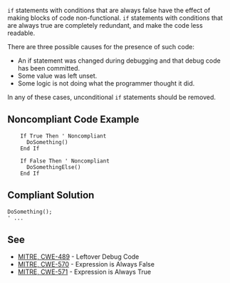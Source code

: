 
`if` statements with conditions that are always false have the effect of making blocks of code non-functional. `if` statements with conditions that are always true are completely redundant, and make the code less readable.

There are three possible causes for the presence of such code:

- An if statement was changed during debugging and that debug code has been committed.
- Some value was left unset.
- Some logic is not doing what the programmer thought it did.


In any of these cases, unconditional `if` statements should be removed.

## Noncompliant Code Example


        If True Then ' Noncompliant
          DoSomething()
        End If
    
        If False Then ' Noncompliant
          DoSomethingElse()
        End If


## Compliant Solution


    DoSomething();
    ' ...


## See

- [MITRE, CWE-489](http://cwe.mitre.org/data/definitions/489.html) - Leftover Debug Code
- [MITRE, CWE-570](http://cwe.mitre.org/data/definitions/570.html) - Expression is Always False
- [MITRE, CWE-571](http://cwe.mitre.org/data/definitions/571.html) - Expression is Always True


